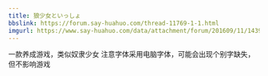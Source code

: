 ```yaml
---
title: 狼少女といっしょ
bbslink: https://forum.say-huahuo.com/thread-11769-1-1.html
imgurl: https://www.say-huahuo.com/data/attachment/forum/201609/11/143926pv3uouvqdhhomulm.jpg
---
```


一款养成游戏，类似奴隶少女
注意字体采用电脑字体，可能会出现个别字缺失，但不影响游戏<!--more-->
